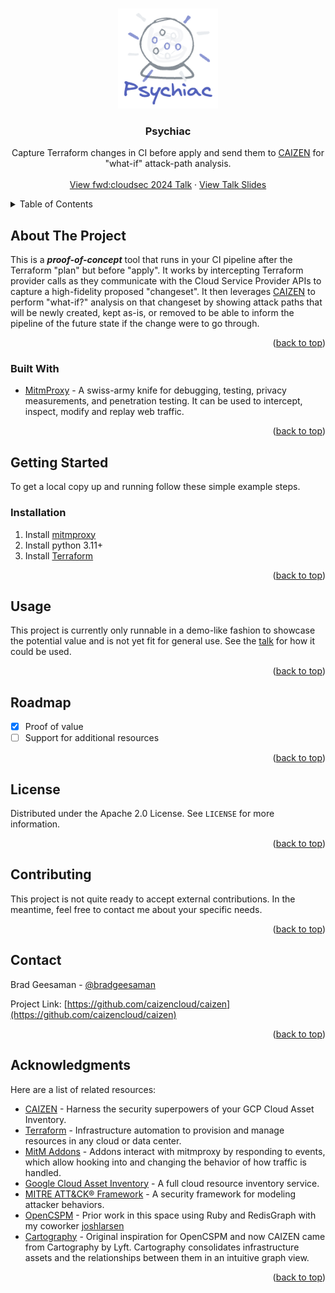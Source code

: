 <a id="readme-top"></a>


<!-- PROJECT LOGO -->
<br />
<div align="center">
  <a href="https://github.com/caizencloud/caizen">
    <img src="img/psychiac-logo.png" alt="Logo" width="160" height="160">
  </a>

  <h3 align="center">Psychiac</h3>

  <p align="center">
    Capture Terraform changes in CI before apply and send them to <a href="https://github.com/caizencloud/caizen">CAIZEN</a> for "what-if" attack-path analysis.
    <br />
    <br />
    <a href="https://youtu.be/Bltr5Bn2-70">View fwd:cloudsec 2024 Talk</a>
    ·
    <a href="https://docs.google.com/presentation/d/1TotkfJIeCdl8ftN4i4OlQnZA5Hs4K-03EQoSYbWwdBc">View Talk Slides</a>
  </p>
</div>



<!-- TABLE OF CONTENTS -->
<details>
  <summary>Table of Contents</summary>
  <ol>
    <li>
      <a href="#about-the-project">About The Project</a>
      <ul>
        <li><a href="#built-with">Built With</a></li>
      </ul>
    </li>
    <li>
      <a href="#getting-started">Getting Started</a>
      <ul>
        <li><a href="#installation">Installation</a></li>
      </ul>
    </li>
    <li><a href="#usage">Usage</a></li>
    <li><a href="#roadmap">Roadmap</a></li>
    <li><a href="#license">License</a></li>
    <li><a href="#contributing">Contributing</a></li>
    <li><a href="#contact">Contact</a></li>
    <li><a href="#acknowledgments">Acknowledgments</a></li>
  </ol>
</details>



<!-- ABOUT THE PROJECT -->
## About The Project

This is a _**proof-of-concept**_ tool that runs in your CI pipeline after the Terraform "plan" but before "apply". It works by intercepting Terraform provider calls as they communicate with the Cloud Service Provider APIs to capture a high-fidelity proposed "changeset". It then leverages [CAIZEN](https://github.com/caizencloud/caizen) to perform "what-if?" analysis on that changeset by showing attack paths that will be newly created, kept as-is, or removed to be able to inform the pipeline of the future state if the change were to go through.

<p align="right">(<a href="#readme-top">back to top</a>)</p>



### Built With

* [MitmProxy](https://mitmproxy.org/) - A swiss-army knife for debugging, testing, privacy measurements, and penetration testing. It can be used to intercept, inspect, modify and replay web traffic.

<p align="right">(<a href="#readme-top">back to top</a>)</p>



<!-- GETTING STARTED -->
## Getting Started

To get a local copy up and running follow these simple example steps.


### Installation

1. Install [mitmproxy](https://mitmproxy.org/)
2. Install python 3.11+
3. Install [Terraform](https://developer.hashicorp.com/terraform/install)

<p align="right">(<a href="#readme-top">back to top</a>)</p>


<!-- USAGE EXAMPLES -->
## Usage

This project is currently only runnable in a demo-like fashion to showcase the potential value and is not yet fit for general use. See the [talk](https://youtu.be/Bltr5Bn2-70) for how it could be used.

<p align="right">(<a href="#readme-top">back to top</a>)</p>



<!-- ROADMAP -->
## Roadmap

- [x] Proof of value
- [ ] Support for additional resources

<p align="right">(<a href="#readme-top">back to top</a>)</p>




<!-- LICENSE -->
## License

Distributed under the Apache 2.0 License. See `LICENSE` for more information.

<p align="right">(<a href="#readme-top">back to top</a>)</p>

<!-- CONTRIBUTING -->
## Contributing

This project is not quite ready to accept external contributions.  In the meantime, feel free to contact me about your specific needs.

<p align="right">(<a href="#readme-top">back to top</a>)</p>


<!-- CONTACT -->
## Contact

Brad Geesaman - [@bradgeesaman](https://twitter.com/bradgeesaman)

Project Link: [https://github.com/caizencloud/caizen](https://github.com/caizencloud/caizen)

<p align="right">(<a href="#readme-top">back to top</a>)</p>



<!-- ACKNOWLEDGMENTS -->
## Acknowledgments

Here are a list of related resources:

* [CAIZEN](https://github.com/caizencloud/caizen) - Harness the security superpowers of your GCP Cloud Asset Inventory.
* [Terraform](https://www.terraform.io/) - Infrastructure automation to provision and manage resources in any cloud or data center.
* [MitM Addons](https://docs.mitmproxy.org/stable/addons-overview/) - Addons interact with mitmproxy by responding to events, which allow hooking into and changing the behavior of how traffic is handled.
* [Google Cloud Asset Inventory](https://cloud.google.com/asset-inventory/docs/overview) - A full cloud resource inventory service.
* [MITRE ATT&CK® Framework](https://attack.mitre.org/) - A security framework for modeling attacker behaviors.
* [OpenCSPM](https://github.com/OpenCSPM/opencspm) - Prior work in this space using Ruby and RedisGraph with my coworker [joshlarsen](https://github.com/joshlarsen)
* [Cartography](https://github.com/lyft/cartography) - Original inspiration for OpenCSPM and now CAIZEN came from Cartography by Lyft. Cartography consolidates infrastructure assets and the relationships between them in an intuitive graph view.

<p align="right">(<a href="#readme-top">back to top</a>)</p>